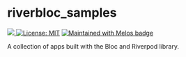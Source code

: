 # riverbloc_samples

<a href="https://codecov.io/gh/NoScopeDevs/riverbloc_samples">
  <img src="https://codecov.io/gh/NoScopeDevs/riverbloc_samples/branch/main/graph/badge.svg?token=2DV7K0KA7V"/>
</a>
<a href="https://opensource.org/licenses/MIT"><img src="https://img.shields.io/badge/license-MIT-purple.svg" alt="License: MIT"></a>
<a href="https://github.com/invertase/melos"><img src="https://img.shields.io/badge/maintained%20with-melos-f700ff.svg?style=flat-square" alt="Maintained with Melos badge"></a>

A collection of apps built with the Bloc and Riverpod library.
